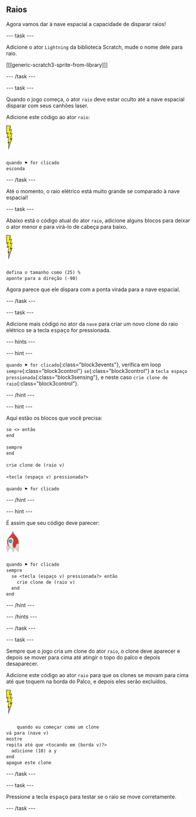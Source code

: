 ## Raios

Agora vamos dar à nave espacial a capacidade de disparar raios!

\--- task \---

Adicione o ator `Lightning` da biblioteca Scratch, mude o nome dele para raio.

[[[generic-scratch3-sprite-from-library]]]

\--- /task \---

\--- task \---

Quando o jogo começa, o ator `raio` deve estar oculto até a nave espacial disparar com seus canhões laser.

Adicione este código ao ator `raio`:

![ator raio](images/lightning-sprite.png)

```blocks3
quando ⚑ for clicado
esconda
```

\--- /task \---

Até o momento, o raio elétrico está muito grande se comparado à nave espacial!

\--- task \---

Abaixo está o código atual do ator `raio`, adicione alguns blocos para deixar o ator menor e para virá-lo de cabeça para baixo.

![ator raio](images/lightning-sprite.png)

```blocks3
defina o tamanho como (25) %
aponte para a direção (-90)
```

Agora parece que ele dispara com a ponta virada para a nave espacial.

\--- /task \---

\--- task \---

Adicione mais código no ator da `nave` para criar um novo clone do raio elétrico se a tecla <kbd>espaço</kbd> for pressionada.

\--- hints \---

\--- hint \---

`quando ⚑ for clicado`{:class="block3events"}, verifica em loop `sempre`{:class="block3control"} `se`{:class="block3control"} a `tecla espaço pressionada`{:class="block3sensing"}, e neste caso `crie clone de raio`{:class="block3control"}.

\--- /hint \---

\--- hint \---

Aqui estão os blocos que você precisa:

```blocks3
se <> então
end

sempre
end

crie clone de (raio v)

<tecla (espaço v) pressionada?>

quando ⚑ for clicado
```

\--- /hint \---

\--- hint \---

É assim que seu código deve parecer:

![ator foguete](images/rocket-sprite.png)

```blocks3
quando ⚑ for clicado
sempre 
  se <tecla (espaço v) pressionada?> então 
    crie clone de (raio v)
  end
end
```

\--- /hint \---

\--- /hints \---

\--- /task \---

\--- task \---

Sempre que o jogo cria um clone do ator `raio`, o clone deve aparecer e depois se mover para cima até atingir o topo do palco e depois desaparecer.

Adicione este código ao ator `raio` para que os clones se movam para cima até que toquem na borda do Palco, e depois eles serão excluídos.

![ator raio](images/lightning-sprite.png)

```blocks3
    quando eu começar como um clone
vá para (nave v)
mostre
repita até que <tocando em (borda v)?> 
  adicione (10) a y
end
apague este clone
```

\--- /task \---

\--- task \---

Pressione a tecla <kbd>espaço</kbd> para testar se o raio se move corretamente.

\--- /task \---